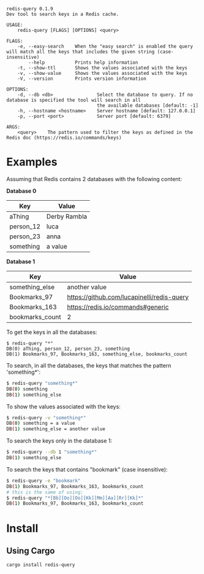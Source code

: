 

```
redis-query 0.1.9
Dev tool to search keys in a Redis cache.

USAGE:
    redis-query [FLAGS] [OPTIONS] <query>

FLAGS:
    -e, --easy-search    When the "easy search" is enabled the query will match all the keys that includes the given string (case-insensitive)
        --help           Prints help information
    -t, --show-ttl       Shows the values associated with the keys
    -v, --show-value     Shows the values associated with the keys
    -V, --version        Prints version information

OPTIONS:
    -d, --db <db>                Select the database to query. If no database is specified the tool will search in all
                                 the available databases [default: -1]
    -h, --hostname <hostname>    Server hostname [default: 127.0.0.1]
    -p, --port <port>            Server port [default: 6379]

ARGS:
    <query>    The pattern used to filter the keys as defined in the Redis doc (https://redis.io/commands/keys)
```

# Examples

Assuming that Redis contains 2 databases with the following content:

**Database 0**

Key | Value
--- | -----
aThing | Derby Rambla
person_12 | luca
person_23 | anna
something | a value

**Database 1**

Key | Value
--- | -----
something_else | another value
Bookmarks_97 | https://github.com/lucapinelli/redis-query
Bookmarks_163 | https://redis.io/commands#generic
bookmarks_count | 2

To get the keys in all the databases:

```
$ redis-query "*"
DB(0) aThing, person_12, person_23, something
DB(1) Bookmarks_97, Bookmarks_163, something_else, bookmarks_count
```

To search, in all the databases, the keys that matches the pattern 'something*':

```bash
$ redis-query "something*"
DB(0) something
DB(1) something_else
```

To show the values associated with the keys:

```bash
$ redis-query -v "something*"
DB(0) something = a value
DB(1) something_else = another value
```

To search the keys only in the database 1:

```bash
$ redis-query --db 1 "something*"
DB(1) something_else
```

To search the keys that contains "bookmark" (case insensitive):

```bash
$ redis-query -e "bookmark"
DB(1) Bookmarks_97, Bookmarks_163, bookmarks_count
# this is the same of using:
$ redis-query "*[Bb][Oo][Oo][Kk][Mm][Aa][Rr][Kk]*"
DB(1) Bookmarks_97, Bookmarks_163, bookmarks_count
```

# Install

## Using Cargo

```bash
cargo install redis-query
```
